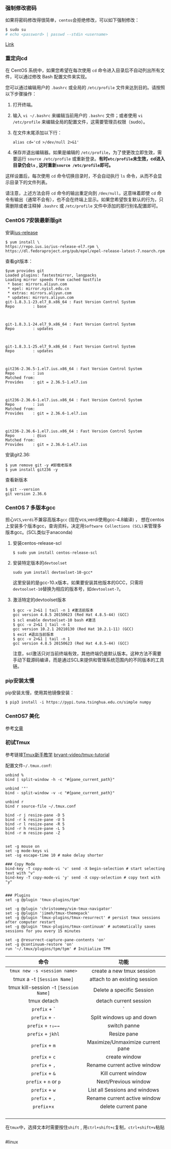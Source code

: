 ### 强制修改密码

如果将密码修改得很简单，`centos`会拒绝修改，可以如下强制修改：

```bash
$ sudo su
# echo <password> | passwd --stdin <username> 
```

[Link](https://blog.csdn.net/chy555chy/article/details/112258353#:~:text=1%20%E6%B7%BB%E5%8A%A0%E7%94%A8%E6%88%B7%EF%BC%9A%20useradd,%3C%E7%94%A8%E6%88%B7%E5%90%8D%3E%202%20%E4%BF%AE%E6%94%B9%E5%BD%93%E5%89%8D%E7%94%A8%E6%88%B7%E5%AF%86%E7%A0%81%EF%BC%88%E5%AD%98%E5%9C%A8%E5%AE%89%E5%85%A8%E6%80%A7%E6%A0%A1%E9%AA%8C%EF%BC%89%EF%BC%9A%20passwd)

### 重定向cd

在 CentOS 系统中，如果您希望在每次使用 `cd` 命令进入目录后不自动列出所有文件，可以通过修改 Bash 配置文件来实现。

您可以通过编辑用户的 `.bashrc` 或全局的 `/etc/profile` 文件来达到目的。请按照以下步骤操作：

1. 打开终端。

2. 输入 `vi ~/.bashrc` 来编辑当前用户的 `.bashrc` 文件；或者使用 `vi /etc/profile` 来编辑全局的配置文件，这需要管理员权限（sudo）。

3. 在文件末尾添加以下行：
   
   ```shell
   alias cd='cd >/dev/null 2>&1'
   ```

4. 保存并退出编辑器。如果是编辑的 `/etc/profile`，为了使更改立即生效，需要运行 `source /etc/profile` 或重新登录。**有时`etc/profile`未生效，cd进入目录仍会`ls` , 这时重新`source /etc/profile`即可。**

这样设置后，每次使用 `cd` 命令切换目录时，不会自动执行 `ls` 命令，从而不会显示目录下的文件列表。

请注意，上述方法会将 `cd` 命令的输出重定向到 `/dev/null`，这意味着即使 `cd` 命令有输出（通常不会有），也不会在终端上显示。如果您希望恢复默认的行为，只需删除或者注释掉 `.bashrc` 或 `/etc/profile` 文件中添加的那行别名配置即可。

### CentOS 7安装最新版git

安装[ius-release](https://ius.io/setup) 

```shell
$ yum install \
https://repo.ius.io/ius-release-el7.rpm \
https://dl.fedoraproject.org/pub/epel/epel-release-latest-7.noarch.rpm
```

查看git版本：

```shell
$yum provides git
Loaded plugins: fastestmirror, langpacks
Loading mirror speeds from cached hostfile
 * base: mirrors.aliyun.com
 * epel: mirror.nyist.edu.cn
 * extras: mirrors.aliyun.com
 * updates: mirrors.aliyun.com
git-1.8.3.1-23.el7_8.x86_64 : Fast Version Control System
Repo        : base



git-1.8.3.1-24.el7_9.x86_64 : Fast Version Control System
Repo        : updates



git-1.8.3.1-25.el7_9.x86_64 : Fast Version Control System
Repo        : updates



git236-2.36.5-1.el7.ius.x86_64 : Fast Version Control System
Repo        : ius
Matched from:
Provides    : git = 2.36.5-1.el7.ius



git236-2.36.6-1.el7.ius.x86_64 : Fast Version Control System
Repo        : ius
Matched from:
Provides    : git = 2.36.6-1.el7.ius



git236-2.36.6-1.el7.ius.x86_64 : Fast Version Control System
Repo        : @ius
Matched from:
Provides    : git = 2.36.6-1.el7.ius
```

安装git2.36:

```shell
$ yum remove git -y #卸载老版本
$ yum install git236 -y
```

查看新版本

```shell
$ git --version
git version 2.36.6
```

### CentOS 7 多版本gcc

担心`VCS`,`verdi`不兼容高版本`gcc` (现在vcs,verdi使用gcc-4.8编译) ， 想在centos上安装多个版本gcc，查询资料，决定用`Software Collections (SCL)`来管理多版本gcc。(SCL类似于anaconda)

1. 安装centos-release-scl
   
   ```shell
   $ sudo yum install centos-release-scl 
   ```

2. 安装特定版本的`devtoolset`
   
   ```shell
   sudo yum install devtoolset-10-gcc*
   ```
   
   这里安装的是gcc-10.x版本，如果要安装其他版本的GCC，只需将`devtoolset-10`替换为相应的版本号，如`devtoolset-7`。

3. 激活特定的devtoolset版本
   
   ```shell
   $ gcc -v 2>&1 | tail -n 1 #激活前版本
   gcc version 4.8.5 20150623 (Red Hat 4.8.5-44) (GCC) 
   $ scl enable devtoolset-10 bash #激活
   $ gcc -v 2>&1 | tail -n 1
   gcc version 10.2.1 20210130 (Red Hat 10.2.1-11) (GCC) 
   $ exit #退出当前版本
   $ gcc -v 2>&1 | tail -n 1 
   gcc version 4.8.5 20150623 (Red Hat 4.8.5-44) (GCC) 
   ```
   
   注意，scl激活只对当前终端有效，其他终端仍是默认版本。这种方法不需要手动下载源码编译，而是通过SCL来提供和管理系统范围内的不同版本的工具链。

### pip安装太慢

pip安装太慢，使用其他镜像安装：

```shell
$ pip3 install -i https://pypi.tuna.tsinghua.edu.cn/simple numpy
```

### CentOS7 美化

参考[文章](https://zhuanlan.zhihu.com/p/68845973)

### 初试Tmux

参考链接[Tmux新手教学](https://www.bilibili.com/video/BV1Mj411N7xS/?spm_id_from=333.337.search-card.all.click&vd_source=da5120fea3f8bb8d2fe1984a02a9a745)       [bryant-video/tmux-tutorial](https://github.com/bryant-video/tmux-tutorial)

配置文件`~/.tmux.conf`:

```shell
unbind %
bind | split-window -h -c "#{pane_current_path}"

unbind '"'
bind - split-window -v -c "#{pane_current_path}"

unbind r
bind r source-file ~/.tmux.conf

bind -r j resize-pane -D 5
bind -r k resize-pane -U 5
bind -r l resize-pane -R 5
bind -r h resize-pane -L 5
bind -r m resize-pane -Z


set -g mouse on
set -g mode-keys vi
set -sg escape-time 10 # make delay shorter

### Copy Mode
bind-key -T copy-mode-vi 'v' send -X begin-selection # start selecting text with "v"
bind-key -T copy-mode-vi 'y' send -X copy-selection # copy text with "y"


### Plugins 
set -g @plugin 'tmux-plugins/tpm'

set -g @plugin 'christoomey/vim-tmux-navigator'
set -g @plugin 'jimeh/tmux-themepack'
set -g @plugin 'tmux-plugins/tmux-resurrect' # persist tmux sessions after computer restart
set -g @plugin 'tmux-plugins/tmux-continuum' # automatically saves sessions for you every 15 minutes

set -g @resurrect-capture-pane-contents 'on'
set -g @continuum-restore 'on'
run '~/.tmux/plugins/tpm/tpm' # Initialize TPM
```

| 命令                                    | 功能                               |
|:-------------------------------------:|:--------------------------------:|
| `tmux new -s <session name>`          | create a new tmux session        |
| tmux a -t `[Session Name]`            | attach to an existing session    |
| tmux kill-session -t `[Session Name]` | Delete a specific Session        |
| tmux detach                           | detach current session           |
| `prefix` + `                          | `                                |
| `prefix` + `-`                        | Split windows up and down        |
| `prefix` + `↑↓←→`                     | switch panne                     |
| `prefix` + `jkhl`                     | Resize pane                      |
| `prefix` + `m`                        | Maximize/Unmaximize current pane |
| `prefix` + `c`                        | create window                    |
| `prefix` + `,`                        | Rename current active window     |
| `prefix` + `&`                        | Kill current window              |
| `prefix` + `n` or `p`                 | Next/Previous window             |
| `prefix` + `w`                        | List all Sessions and windows    |
| `prefix` + `,`                        | Rename current active window     |
| `prefix`+`x`                          | delete current pane              |
|                                       |                                  |
|                                       |                                  |
|                                       |                                  |
|                                       |                                  |

在`tmux`中，选择文本时需要按住`shift` , 用`ctrl+shift+c`复制，`ctrl+shift+v`粘贴

```

```

#linux